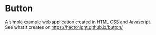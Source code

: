 # Button

A simple example web application created in HTML CSS and Javascript. See what it creates on <https://hectonight.github.io/button/>
